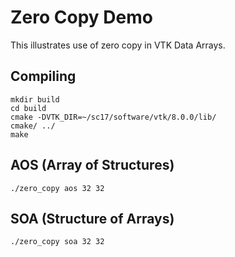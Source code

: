 # Zero Copy Demo
This illustrates use of zero copy in VTK Data Arrays.

## Compiling
```
mkdir build
cd build
cmake -DVTK_DIR=~/sc17/software/vtk/8.0.0/lib/
cmake/ ../
make
```

## AOS (Array of Structures)
```
./zero_copy aos 32 32
```

## SOA (Structure of Arrays)
```
./zero_copy soa 32 32
```
